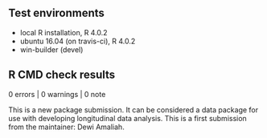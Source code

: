 ## Test environments
* local R installation, R 4.0.2
* ubuntu 16.04 (on travis-ci), R 4.0.2
* win-builder (devel)

## R CMD check results

0 errors | 0 warnings | 0 note

This is a new package submission. 
It can be considered a data package for use with developing longitudinal data analysis.
This is a first submission from the maintainer: Dewi Amaliah. 
